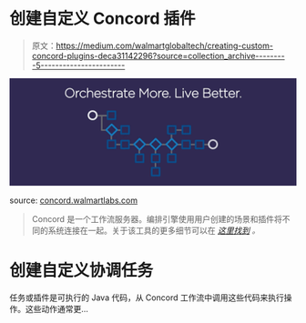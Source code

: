 # 创建自定义 Concord 插件

> 原文：<https://medium.com/walmartglobaltech/creating-custom-concord-plugins-deca31142296?source=collection_archive---------5----------------------->

![](img/af5f41f7d26c27d0ac09610f822544d3.png)

source: [concord.walmartlabs.com](https://concord.walmartlabs.com/)

> Concord 是一个工作流服务器。编排引擎使用用户创建的场景和插件将不同的系统连接在一起。关于该工具的更多细节可以在 [*这里找到*](https://concord.walmartlabs.com/overview/index.html) *。*

# **创建自定义协调任务**

任务或插件是可执行的 Java 代码，从 Concord 工作流中调用这些代码来执行操作。这些动作通常更…